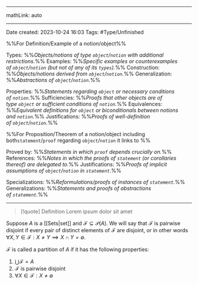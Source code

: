 
---

mathLink: auto

---
Date created: 2023-10-24 16:03
Tags: #Type/Unfinished 

%%For Definition/Example of a notion/object%%

Types: %%_Objects/notions of type `object`/`notion` with additional restrictions._%% 
Examples: %%_Specific examples or counterexamples of `object`/`notion` (but not of any of its `types`)._%%
Construction: %%_Objects/notions derived from `object`/`notion`._%%
Generalization: %%_Abstractions of `object`/`notion`._%%

Properties: %%_Statements regarding `object` or necessary conditions of `notion`._%%
Sufficiencies: %%_Proofs that other objects are of type `object` or sufficient conditions of `notion`._%%
Equivalences: %%_Equivalent definitions for `object` or biconditionals between notions and `notion`._%%
Justifications: %%_Proofs of well-definition of `object`/`notion`._%%

%%For Proposition/Theorem of a notion/object including both`statement`/`proof` regarding `object`/`notion` it links to %%

Proved by: %%_Statements in which `proof` depends crucially on._%%
References: %%_Notes in which the proofs of `statement` (or corollaries thereof) are delegated to._%%
Justifications: %%_Proofs of implicit assumptions of `object`/`notion` in `statement`._%%   

Specializations: %%_Reformulations/proofs of instances of `statement`._%%
Generalizations: %%_Statements and proofs of abstractions of `statement`._%%

---  



> [!quote] Definition
> Lorem ipsum dolor sit amet










Suppose $A$ is a [[Sets|set]] and $\mathcal{F} ⊆ \mathcal{P}(A)$. We will say that $\mathcal{F}$ is pairwise disjoint if every pair of distinct elements of $\mathcal{F}$ are disjoint, or in other words $∀X,Y ∈ \mathcal {F}:X \neq Y \implies X \cap Y = \emptyset$. 

$\mathcal{F}$ is called a partition of $A$ if it has the following properties: 
1. $\bigcup\mathcal{F} = A$ 
2. $\mathcal{F}$ is pairwise disjoint 
3. $∀X ∈ \mathcal{F} :X \neq \emptyset$

